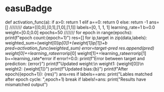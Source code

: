 # easuBadge

def activation_func(a):
    if a>0:
        return 1
    elif a==0:
        return 0
    else:
        return -1
ans=[]
////////
data=[[0,0],[0,1],[1,0],[1,1]]
labels=[0, 1, 1, 1]
learning_rate=1
b=0.0
weight=[0.0,0.0]
epochs=50
///////
for epoch in range(epochs):
    print(f"epoch count:{epoch+1}")
    res=[]
    for ip,target in zip(data,labels):
        weighted_sum=(weight[0]*ip[0])+(weight[1]*ip[1])+b
        pred=activation_func(weighted_sum)
        error=target-pred
        res.append(pred)
        weight[0]+=learning_rate*error*ip[0]
        weight[1]+=learning_rate*error*ip[1]
        b+=learning_rate*error
        if error!=0.0:
            print(f"Error between target and prediction: {error}")
            print(f"Updated weight:\n weight1: {weight[0]}\n weight2: {weight[1]}")
            print(f"Updated bias:{b}")
    print(f"After epoch({epoch+1}): {res}")
    ans=res
    if labels==ans:
        print("Lables matched after epoch cycle: ",epoch+1)
        break
if labels!=ans:
    print("Results have mismatched output")
